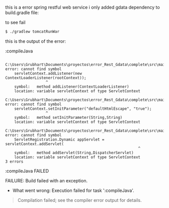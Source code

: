 this is a error spring restful web service i only added gdata dependency to build.gradle file:

to see fail

```sh
$ ./gradlew tomcatRunWar
```
this is the output of the error:

:compileJava 
```
    C:\Users\Grubhart\Documents\proyectos\error_Rest_Gdata\complete\src\main\java\com\yummynoodlebar\config\WebAppInitializer.java:38: error: cannot find symbol
    servletContext.addListener(new ContextLoaderListener(rootContext));
                  ^      
    symbol:   method addListener(ContextLoaderListener)
    location: variable servletContext of type ServletContext
    C:\Users\Grubhart\Documents\proyectos\error_Rest_Gdata\complete\src\main\java\com\yummynoodlebar\config\WebAppInitializer.java:39: error: cannot find symbol
    servletContext.setInitParameter("defaultHtmlEscape", "true");
                  ^      
    symbol:   method setInitParameter(String,String)
    location: variable servletContext of type ServletContext
    C:\Users\Grubhart\Documents\proyectos\error_Rest_Gdata\complete\src\main\java\com\yummynoodlebar\config\WebAppInitializer.java:54: error: cannot find symbol
    ServletRegistration.Dynamic appServlet = servletContext.addServlet(
                                                           ^
    symbol:   method addServlet(String,DispatcherServlet)
    location: variable servletContext of type ServletContext
3 errors
```
:compileJava FAILED      
          
FAILURE: Build failed with an exception.
          
* What went wrong:
Execution failed for task ':compileJava'.
> Compilation failed; see the compiler error output for details.
